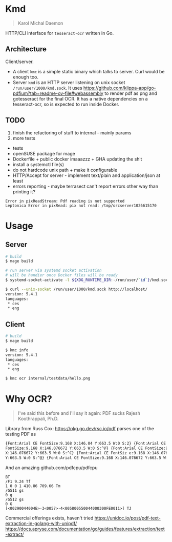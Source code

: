 # Kmd

> Karol Michal Daemon

HTTP/CLI interface for `tesseract-ocr` written in Go.

## Architecture

Client/server.

 * A client `kmc` is a simple static binary which talks to server. Curl would be
   enough too.
 * Server `kmd` is an HTTP server listening on unix socket `/run/user/1000/kmd.sock`. It uses
   https://github.com/klippa-app/go-pdfium?tab=readme-ov-file#webassembly to
   render pdf as png and gotesseract for the final OCR. It has a native dependencies
   on a tesseract-ocr, so is expected to run inside Docker.

## TODO

 1. finish the refactoring of stuff to internal - mainly params
 3. more tests

 * tests
 * openSUSE package for mage
 * Dockerfile + public docker imaaazzz + GHA updating the shit
 * install a systemctl file(s)
 * do not hardcode unix path + make it configurable
 * HTTP/Accept for server - implement text/plain and application/json at least
 * errors reporting - maybe terrasect can't report errors other way than printing it?

```
Error in pixReadStream: Pdf reading is not supported
Leptonica Error in pixRead: pix not read: /tmp/orcserver1026615170
```

# Usage

## Server

```sh
# build
$ mage build

# run server via systemd socket activation
# will be handier once Docker files will be ready
$ systemd-socket-activate -l ${XDG_RUNTIME_DIR:-/run/user/`id`}/kmd.sock ./kmd

$ curl --unix-socket /run/user/1000/kmd.sock http://localhost/
version: 5.4.1
languages:
 * ces
 * eng
```

## Client

```sh
# build
$ mage build

$ kmc info
version: 5.4.1
languages:
 * ces
 * eng

$ kmc ocr internal/testdata/hello.png
```

# Why OCR?

> I've said this before and I'll say it again: PDF sucks
> Rajesh Koothrappali, Ph.D.

Library from Russ Cox: https://pkg.go.dev/rsc.io/pdf parses one of the testing PDF as

```txt
{Font:Arial CE FontSize:9.168 X:146.04 Y:663.5 W:0 S:2} {Font:Arial CE
FontSize:9.168 X:146.076672 Y:663.5 W:0 S:^@} {Font:Arial CE FontSize:9.168
X:146.076672 Y:663.5 W:0 S:^C} {Font:Arial CE FontSiz e:9.168 X:146.076672
Y:663.5 W:0 S:^@} {Font:Arial CE FontSize:9.168 X:146.076672 Y:663.5 W:0 S:^W} 
```

And an amazing github.com/pdfcpu/pdfcpu

```
BT
/F1 9.24 Tf
1 0 0 1 410.86 709.66 Tm
/GS11 gs
0 g
/GS12 gs
0 G
[<00290044004E>-3<0057>-4<005800550044000300FE0011>] TJ
```

Commercial offerings exists, haven't tried
https://unidoc.io/post/pdf-text-extraction-in-golang-with-unipdf/
https://docs.apryse.com/documentation/go/guides/features/extraction/text-extract/
